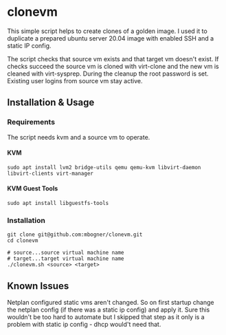 # clonevm

This simple script helps to create clones of a golden image. I used it to duplicate a prepared ubuntu server 20.04 image with enabled SSH and a static IP config.

The script checks that source vm exists and that target vm doesn't exist. If checks succeed the source vm is cloned with virt-clone and the new vm is cleaned with virt-sysprep. During the cleanup the root password is set. Existing user logins from source vm stay active.

## Installation & Usage

### Requirements

The script needs kvm and a source vm to operate.

#### KVM

```
sudo apt install lvm2 bridge-utils qemu qemu-kvm libvirt-daemon libvirt-clients virt-manager
```

#### KVM Guest Tools

```
sudo apt install libguestfs-tools
```

### Installation

```
git clone git@github.com:mbogner/clonevm.git
cd clonevm

# source...source virtual machine name
# target...target virtual machine name
./clonevm.sh <source> <target>
```

## Known Issues

Netplan configured static vms aren't changed. So on first startup change the netplan config (if there was a static ip config) and apply it. Sure this wouldn't be too hard to automate but I skipped that step as it only is a problem with static ip config - dhcp would't need that.